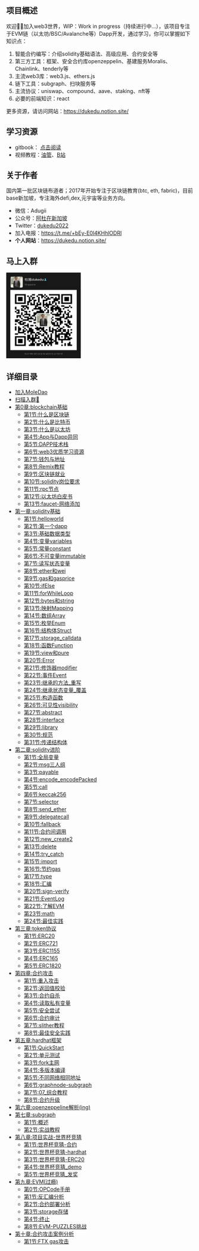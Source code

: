 ## 项目概述

欢迎👏🏻加入web3世界，WIP：Work in progress（持续进行中...），该项目专注于EVM链（以太坊/BSC/Avalanche等）Dapp开发，通过学习，你可以掌握如下知识点：

1. 智能合约编写：介绍solidity基础语法、高级应用、合约安全等
2. 第三方工具：框架、安全合约库openzeppelin、基建服务Moralis、Chainlink、tenderly等
3. 主流web3库：web3.js、ethers.js
4. 链下工具：subgraph、扫块服务等
5. 主流协议：uniswap、compound、aave、staking、nft等
6. 必要的前端知识：react

更多资源，请访问网站：https://dukedu.notion.site/

## 学习资源

- gitbook：  [点击阅读](https://dukedaily.github.io/solidity-expert/)
- 视频教程：[油管](https://www.youtube.com/channel/UCSc6tGnLIFvVMXs-ilDyb4A)、[B站](https://space.bilibili.com/102710441/channel/seriesdetail?sid=2537685&ctype=0)


## 关于作者

国内第一批区块链布道者；2017年开始专注于区块链教育(btc, eth, fabric)，目前base新加坡，专注海外defi,dex,元宇宙等业务方向。

- 微信：Adugii
- 公众号：[阿杜在新加坡](https://mp.weixin.qq.com/s/kjBUa2JHCbOI_2UKmZxjJQ)
- Twitter：[dukedu2022](https://twitter.com/dukedu2022)
- 加入电报：https://t.me/+bEy-E0l4KHhlODRl
- **个人网站**：https://dukedu.notion.site/


## 马上入群

<img src="assets/image-20220810134215759.png" alt="image-20220810134215759" width="200" height="230" />

## 详细目录

* [加入MoleDao](Moledao.md)
* [扫描入群🤗](README.md)
* [第0章:blockchain基础](00_blockchain基础/README.md)
    * [第1节:什么是区块链](00_blockchain基础/01_什么是区块链.md)
    * [第2节:什么是比特币](00_blockchain基础/02_什么是比特币.md)
    * [第3节:什么是以太坊](00_blockchain基础/03_什么是以太坊.md)
    * [第4节:App与Dapp异同](00_blockchain基础/04_App与Dapp.md)
    * [第5节:DAPP技术栈](00_blockchain基础/05_DAPP技术栈.md)
    * [第6节:web3优质学习资源](00_blockchain基础/06_web3优质学习资源.md)
    * [第7节:钱包与地址](00_blockchain基础/07_钱包与地址.md)
    * [第8节:Remix教程](00_blockchain基础/08_Remix教程.md)
    * [第9节:区块链就业](00_blockchain基础/09_区块链就业.md)
    * [第10节:solidity岗位要求](00_blockchain基础/10_solidity岗位要求.md)
    * [第11节:rpc节点](00_blockchain基础/11_rpc节点.md)
    * [第12节:以太坊白皮书](00_blockchain基础/12_以太坊白皮书.md)
    * [第13节:faucet-网络添加](00_blockchain基础/13_faucet-网络添加.md)
* [第一章:solidity基础](01_solidity基础/README.md)
    * [第1节:helloworld](01_solidity基础/01_helloworld.md)
    * [第2节:第一个dapp](01_solidity基础/02_第一个dapp.md)
    * [第3节:基础数据类型](01_solidity基础/03_基础数据类型.md)
    * [第4节:变量variables](01_solidity基础/04_变量variables.md)
    * [第5节:常量constant](01_solidity基础/05_常量constant.md)
    * [第6节:不可变量immutable](01_solidity基础/06_不可变量immutable.md)
    * [第7节:读写状态变量](01_solidity基础/07_读写状态变量.md)
    * [第8节:ether和wei](01_solidity基础/08_ether和wei.md)
    * [第9节:gas和gasprice](01_solidity基础/09_gas和gasprice.md)
    * [第10节:ifElse](01_solidity基础/10_ifElse.md)
    * [第11节:forWhileLoop](01_solidity基础/11_forWhileLoop.md)
    * [第12节:bytes和string](01_solidity基础/12_bytes和string.md)
    * [第13节:映射Mapping](01_solidity基础/13_映射Mapping.md)
    * [第14节:数组Array](01_solidity基础/14_数组Array.md)
    * [第15节:枚举Enum](01_solidity基础/15_枚举Enum.md)
    * [第16节:结构体Struct](01_solidity基础/16_结构体Struct.md)
    * [第17节:storage_calldata](01_solidity基础/17_memory_storage_calldata.md)
    * [第18节:函数Function](01_solidity基础/18_函数Function.md)
    * [第19节:view和pure](01_solidity基础/19_view和pure.md)
    * [第20节:Error](01_solidity基础/20_Error.md)
    * [第21节:修饰器modifier](01_solidity基础/21_修饰器modifier.md)
    * [第22节:事件Event](01_solidity基础/22_事件Event.md)
    * [第23节:继承的方法_重写](01_solidity基础/23_继承的方法_重写.md)
    * [第24节:继承状态变量_覆盖](01_solidity基础/24_继承状态变量_覆盖.md)
    * [第25节:构造函数](01_solidity基础/25_构造函数.md)
    * [第26节:可见性visibility](01_solidity基础/26_可见性visibility.md)
    * [第27节:abstract](01_solidity基础/27_abstract.md)
    * [第28节:interface](01_solidity基础/28_interface.md)
    * [第29节:library](01_solidity基础/29_library.md)
    * [第30节:规范](01_solidity基础/30_规范.md)
    * [第31节:传递结构体](01_solidity基础/31_传递结构体.md)
* [第二章:solidity进阶](02_solidity进阶/README.md)
    * [第1节:全局变量](02_solidity进阶/01_全局变量.md)
    * [第2节:msg三人组](02_solidity进阶/02_msg三人组.md)
    * [第3节:payable](02_solidity进阶/03_payable.md)
    * [第4节:encode_encodePacked](02_solidity进阶/04_encode_encodePacked.md)
    * [第5节:call](02_solidity进阶/05_call.md)
    * [第6节:keccak256](02_solidity进阶/06_keccak256.md)
    * [第7节:selector](02_solidity进阶/07_selector.md)
    * [第8节:send_ether](02_solidity进阶/08_send_ether.md)
    * [第9节:delegatecall](02_solidity进阶/09_delegatecall.md)
    * [第10节:fallback](02_solidity进阶/10_fallback.md)
    * [第11节:合约间调用](02_solidity进阶/11_合约间调用.md)
    * [第12节:new_create2](02_solidity进阶/12_new_create2.md)
    * [第13节:delete](02_solidity进阶/13_delete.md)
    * [第14节:try_catch](02_solidity进阶/14_try_catch.md)
    * [第15节:import](02_solidity进阶/15_import.md)
    * [第16节:节约gas](02_solidity进阶/16_节约gas.md)
    * [第17节:type](02_solidity进阶/17_type.md)
    * [第18节:汇编](02_solidity进阶/18_汇编.md)
    * [第20节:sign-verify](02_solidity进阶/20_sign-verify.md)
    * [第21节:EventLog](02_solidity进阶/21_EventLog.md)
    * [第22节:了解EVM](02_solidity进阶/22_EVM.md)
    * [第23节:math](02_solidity进阶/23_math.md)
    * [第24节:最佳实践](02_solidity进阶/24_最佳实践.md)
* [第三章:token协议](03_token协议/README.md)
    * [第1节:ERC20](03_token协议/01_ERC20.md)
    * [第2节:ERC721](03_token协议/02_ERC721.md)
    * [第3节:ERC1155](03_token协议/03_ERC1155.md)
    * [第4节:ERC165](03_token协议/04_ERC165.md)
    * [第5节:ERC1820](03_token协议/05_ERC1820.md)
* [第四章:合约攻击](04_合约攻击/README.md)
    * [第1节:重入攻击](04_合约攻击/01_重入攻击.md)
    * [第2节:返回值校验](04_合约攻击/02_返回值校验.md)
    * [第3节:合约自杀](04_合约攻击/03_合约自杀.md)
    * [第4节:读取私有变量](04_合约攻击/04_读取私有变量.md)
    * [第5节:安全尝试](04_合约攻击/05_安全尝试.md)
    * [第6节:合约审计](04_合约攻击/06_合约审计.md)
    * [第7节:slither教程](04_合约攻击/07_slither教程.md)
    * [第8节:最佳安全实践](04_合约攻击/08_最佳安全实践.md)
* [第五章:hardhat框架](05_hardhat框架/README.md)
    * [第1节:QuickStart](05_hardhat框架/01_QuickStart.md)
    * [第2节:单元测试](05_hardhat框架/02_单元测试.md)
    * [第3节:fork主网](05_hardhat框架/03_fork主网.md)
    * [第4节:多版本编译](05_hardhat框架/04_多版本编译.md)
    * [第5节:不同网络相同地址](05_hardhat框架/05_不同网络相同地址.md)
    * [第6节:graphnode-subgraph](05_hardhat框架/06_部署fork_graphnode_subgraph.md)
    * [第7节:07_综合教程](05_hardhat框架/07_综合教程.md)
    * [第8节:合约升级](05_hardhat框架/08_合约升级.md)
* [第六章:openzeppeline解析(ing)](06_openzeppeline解析/README.md)
* [第七章:subgraph](07_subgraph/README.md)
    * [第1节:概述](07_subgraph/01_概述.md)
    * [第2节:实战教程](07_subgraph/02_实战教程.md)
* [第八章:项目实战-世界杯竞猜](08_项目实战-世界杯竞猜/README.md)
    * [第1节:世界杯竞猜-合约](08_项目实战-世界杯竞猜/docs/01_世界杯竞猜_合约.md)
    * [第2节:世界杯竞猜-hardhat](08_项目实战-世界杯竞猜/docs/02_世界杯竞猜_hardhat.md)
    * [第3节:世界杯竞猜-ERC20](08_项目实战-世界杯竞猜/docs/03_世界杯竞猜_ERC20.md)
    * [第4节:世界杯竞猜_demo](08_项目实战-世界杯竞猜/docs/04_世界杯竞猜_demo.md)
    * [第5节:世界杯竞猜_发奖](08_项目实战-世界杯竞猜/docs/05_世界杯竞猜_发奖.md)
* [第九章:EVM(过瘾)](09_EVM/README.md)
    * [第0节:OPCode手册](09_EVM/00_OPCode手册.md)
    * [第1节:反汇编分析](09_EVM/反汇编/01反汇编.md)
    * [第2节:合约部署分析](09_EVM/反汇编/02合约部署.md)
    * [第3节:storage存储](09_EVM/反汇编/03storage存储.md)
    * [第4节:终止](09_EVM/反汇编/04终止.md)
    * [第8节:EVM-PUZZLES挑战](09_EVM/08-evm-puzzles.md)
* [第十章:合约攻击案例分析](10_合约攻击案例分析/README.md)
    * [第1节:FTX gas攻击](10_合约攻击案例分析/01_FTX因免手续费提币攻击.md)